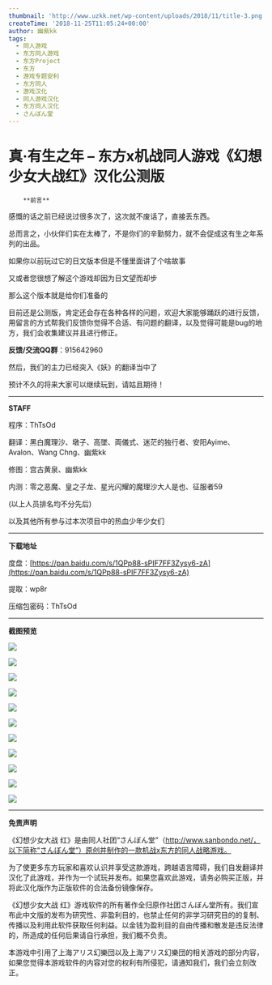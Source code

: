 ```yaml
---
thumbnail: 'http://www.uzkk.net/wp-content/uploads/2018/11/title-3.png'
createTime: '2018-11-25T11:05:24+00:00'
author: 幽紫kk
tags:
  - 同人游戏
  - 东方同人游戏
  - 东方Project
  - 东方
  - 游戏专题安利
  - 东方同人
  - 游戏汉化
  - 同人游戏汉化
  - 东方同人汉化
  - さんぼん堂
---
```


# 真·有生之年 – 东方x机战同人游戏《幻想少女大战红》汉化公测版

		**前言**

感慨的话之前已经说过很多次了，这次就不废话了，直接丢东西。

总而言之，小伙伴们实在太棒了，不是你们的辛勤努力，就不会促成这有生之年系列的出品。

如果你以前玩过它的日文版本但是不懂里面讲了个啥故事

又或者您很想了解这个游戏却因为日文望而却步

那么这个版本就是给你们准备的

目前还是公测版，肯定还会存在各种各样的问题，欢迎大家能够踊跃的进行反馈，用留言的方式帮我们反馈你觉得不合适、有问题的翻译，以及觉得可能是bug的地方，我们会收集建议并且进行修正。

**反馈/交流QQ群**：915642960

然后，我们的主力已经突入《妖》的翻译当中了

预计不久的将来大家可以继续玩到，请姑且期待！

---

**STAFF**

程序：ThTsOd

翻译：黑白魔理沙、墩子、高墜、両儀式、迷茫的独行者、安阳Ayime、Avalon、Wang Chng、幽紫kk

修图：宫古黄泉、幽紫kk

内测：零之恶魔、皇之子龙、星光闪耀的魔理沙大人是也、征服者59

(以上人员排名均不分先后)

以及其他所有参与过本次项目中的热血少年少女们

---

**下载地址**

度盘：[https://pan.baidu.com/s/1QPp88-sPIF7FF3Zysy6-zA](https://pan.baidu.com/s/1QPp88-sPIF7FF3Zysy6-zA)

提取：wp8r

压缩包密码：ThTsOd

---

**截图预览**

![](http://www.uzkk.net/wp-content/uploads/2018/11/01.png)

![](http://www.uzkk.net/wp-content/uploads/2018/11/02.png)

![](http://www.uzkk.net/wp-content/uploads/2018/11/03.png)

![](http://www.uzkk.net/wp-content/uploads/2018/11/04.png)

![](http://www.uzkk.net/wp-content/uploads/2018/11/05.png)

![](http://www.uzkk.net/wp-content/uploads/2018/11/06.png)

![](http://www.uzkk.net/wp-content/uploads/2018/11/07.png)

![](http://www.uzkk.net/wp-content/uploads/2018/11/08.png)

![](http://www.uzkk.net/wp-content/uploads/2018/11/09.png)

![](http://www.uzkk.net/wp-content/uploads/2018/11/10.png)

![](http://www.uzkk.net/wp-content/uploads/2018/11/11.png)

---

**免责声明**

《幻想少女大战 红》是由同人社团“さんぼん堂”（http://www.sanbondo.net/，以下简称“さんぼん堂”）原创并制作的一款机战x东方的同人战略游戏。

为了使更多东方玩家和喜欢认识并享受这款游戏，跨越语言障碍，我们自发翻译并汉化了此游戏，并作为一个试玩并发布。如果您喜欢此游戏，请务必购买正版，并将此汉化版作为正版软件的合法备份镜像保存。

《幻想少女大战 红》游戏软件的所有著作全归原作社团さんぼん堂所有。我们宣布此中文版的发布为研究性、非盈利目的，也禁止任何的非学习研究目的的复制、传播以及利用此软件获取任何利益。以金钱为盈利目的自由传播和散发是违反法律的，所造成的任何后果请自行承担，我们概不负责。

本游戏中引用了上海アリス幻樂団以及上海アリス幻樂団的相关游戏的部分内容，如果您觉得本游戏软件的内容对您的权利有所侵犯，请通知我们，我们会立刻改正。

